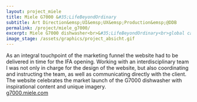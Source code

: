 ```yaml
---
layout: project_miele
title: Miele G7000 &#35;LifeBeyondOrdinary
subtitle: Art Direction&emsp;UI&emsp;UX&emsp;Production&emsp;@DDB
permalink: /project/miele_g7000/
excerpt: Miele G7000 dishwasher<br>&#35;LifeBeyondOrdinary<br>global campaign website
image_stage: /assets/graphics/project_absicht.gif
---
```

As an integral touchpoint of the marketing funnel the website had
to be delivered in time for the IFA opening.
Working with an interdisciplinary team I was not only in charge for
the design of the website, but also coordinating and instructing
the team, as well as communicating directly with the client.
The website celebrates the market launch of the G7000
dishwasher with inspirational content and unique imagery.
<br>
<a href="https://g7000.miele.com">g7000.miele.com</a>